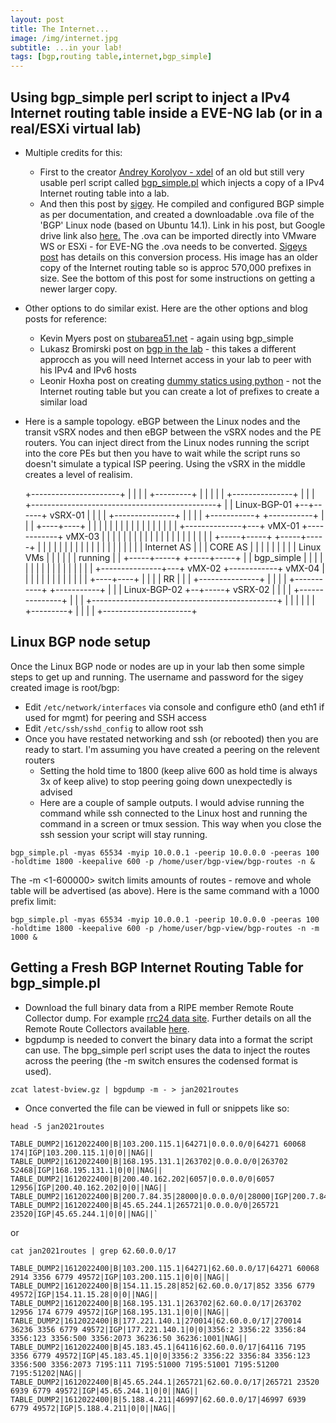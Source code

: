 ```yaml
---
layout: post
title: The Internet...
image: /img/internet.jpg
subtitle: ...in your lab!
tags: [bgp,routing table,internet,bgp_simple]
---
```



## Using bgp_simple perl script to inject a IPv4 Internet routing table inside a EVE-NG lab (or in a real/ESXi virtual lab)

* Multiple credits for this:
   * First to the creator [Andrey Korolyov - xdel](https://github.com/xdel) of an old but still very usable perl script called [bgp_simple.pl](https://github.com/xdel/bgpsimple) which injects a copy of a IPv4 Internet routing table into a lab.
   * And then this post by [sigey](https://iprouteblog.wordpress.com/2017/04/15/inject-full-internet-route-table-into-your-eve-lab-environment/). He compiled and configured BGP simple as per documentation, and created a downloadable .ova file of the 'BGP' Linux node (based on Ubuntu 14.1). Link in his post, but Google drive link also [here.](https://drive.google.com/file/d/0BzLrgmKsB3NSbFV5SXctWWd5alU/view) The .ova can be imported directly into VMware WS or ESXi - for EVE-NG the .ova needs to be converted. [Sigeys post](https://iprouteblog.wordpress.com/2017/04/15/inject-full-internet-route-table-into-your-eve-lab-environment/) has details on this conversion process. His image has an older copy of the Internet routing table so is approc 570,000 prefixes in size. See the bottom of this post for some instructions on getting a newer larger copy.

* Other options to do similar exist. Here are the other options and blog posts for reference:
    * Kevin Myers post on [stubarea51.net](https://stubarea51.net/2016/01/21/put-500000-bgp-routes-in-your-lab-network-download-this-vm-and-become-your-own-upstream-bgp-isp-for-testing/) - again using bgp_simple
    * Lukasz Bromirski post on [bgp in the lab](https://lukasz.bromirski.net/post/bgp-w-labie-3/) - this takes a different approcch as you will need Internet access in your lab to peer with his IPv4 and IPv6 hosts
    * Leonir Hoxha post on creating [dummy statics using python](https://ccie49534.com/2014/11/15/generating-dummy-static-ip-prefixes-with-python/) - not the Internet routing table but you can create a lot of prefixes to create a similar load


* Here is a sample topology. eBGP between the Linux nodes and the transit vSRX nodes and then eBGP between the vSRX nodes and the PE routers. You can inject direct from the Linux nodes running the script into the core PEs but then you have to wait while the script runs so doesn't simulate a typical ISP peering. Using the vSRX in the middle creates a level of realisim.

    +----------------------+
    |                      |
    |                      |      +---------+
    |                      |      |         |
    |   +---------------+  |      |         |         +----------------------------------------------+
    |   |  Linux-BGP-01 +--+------+ vSRX-01 |         |                                              |
    |   +---------------+  |      |         |         |   +-----------+            +-----------+     |
    |                      |      +----+----+         |   |           |            |           |     |
    |                      |           |              |   |           |            |           |     |
    |                      |           +--------------+---+   vMX-01  +------------+   vMX-03  |     |
    |                      |                          |   |           |            |           |     |
    |                      |                          |   |           |            |           |     |
    |                      |                          |   +-----+-----+            +-----+-----+     |
    |                      |                          |         |                        |           |
    |                      |                          |         |                        |           |
    |                      |                          |         |                        |           |
    |     Internet AS      |                          |         |        CORE AS         |           |
    |                      |                          |         |                        |           |
    |       Linux VMs      |                          |         |                        |           |
    |        running       |                          |   +-----+-----+            +-----+-----+     |
    |      bgp_simple      |                          |   |           |            |           |     |
    |                      |                          |   |           |            |           |     |
    |                      |          +---------------+---+   vMX-02  +------------+   vMX-04  |     |
    |                      |          |               |   |           |            |           |     |
    |                      |     +----+----+          |   |           |            |       RR  |     |
    |   +---------------+  |     |         |          |   +-----------+            +-----------+     |
    |   | Linux-BGP-02  +--+-----+ vSRX-02 |          |                                              |
    |   +---------------+  |     |         |          +----------------------------------------------+
    |                      |     |         |
    |                      |     +---------+
    |                      |
    |                      |
    +----------------------+

## Linux BGP node setup

Once the Linux BGP node or nodes are up in your lab then some simple steps to get up and running. 
The username and password for the sigey created image is root/bgp:

* Edit ``/etc/network/interfaces`` via console and configure eth0 (and eth1 if used for mgmt) for peering and SSH access
* Edit ``/etc/ssh/sshd_config`` to allow root ssh
* Once you have restated networking and ssh (or rebooted) then you are ready to start. I'm assuming you have created a peering on the relevent routers
    * Setting the hold time to 1800 (keep alive 600 as hold time is always 3x of keep alive) to stop peering going down unexpectedly is advised
    * Here are a couple of sample outputs. I would advise running the command while ssh connected to the Linux host and running the command in a screen or tmux session. This way when you close the ssh session your script will stay running.

``bgp_simple.pl -myas 65534 -myip 10.0.0.1 -peerip 10.0.0.0 -peeras 100 -holdtime 1800 -keepalive 600 -p /home/user/bgp-view/bgp-routes -n &``

The -m <1-600000> switch limits amounts of routes - remove and whole table will be advertised (as above). Here is the same command with a 1000 prefix limit:

``bgp_simple.pl -myas 65534 -myip 10.0.0.1 -peerip 10.0.0.0 -peeras 100 -holdtime 1800 -keepalive 600 -p /home/user/bgp-view/bgp-routes -n -m 1000 &``


## Getting a Fresh BGP Internet Routing Table for bgp_simple.pl

* Download the full binary data from a RIPE member Remote Route Collector dump. For example [rrc24 data site](http://data.ris.ripe.net/rrc24/). Further details on all the Remote Route Collectors available [here](https://www.ripe.net/analyse/internet-measurements/routing-information-service-ris/ris-raw-data).
* bgpdump is needed to convert the binary data into a format the script can use. The bpg_simple perl script uses the data to inject the routes across the peering (the -m switch ensures the codensed format is used).

``zcat latest-bview.gz | bgpdump -m - > jan2021routes``

* Once converted the file can be viewed in full or snippets like so:

``head -5 jan2021routes``
    
    TABLE_DUMP2|1612022400|B|103.200.115.1|64271|0.0.0.0/0|64271 60068 174|IGP|103.200.115.1|0|0||NAG||
    TABLE_DUMP2|1612022400|B|168.195.131.1|263702|0.0.0.0/0|263702 52468|IGP|168.195.131.1|0|0||NAG||
    TABLE_DUMP2|1612022400|B|200.40.162.202|6057|0.0.0.0/0|6057 12956|IGP|200.40.162.202|0|0||NAG||
    TABLE_DUMP2|1612022400|B|200.7.84.35|28000|0.0.0.0/0|28000|IGP|200.7.84.35|0|0||NAG||
    TABLE_DUMP2|1612022400|B|45.65.244.1|265721|0.0.0.0/0|265721 23520|IGP|45.65.244.1|0|0||NAG||`

or 

``cat jan2021routes | grep 62.60.0.0/17``

    TABLE_DUMP2|1612022400|B|103.200.115.1|64271|62.60.0.0/17|64271 60068 2914 3356 6779 49572|IGP|103.200.115.1|0|0||NAG||
    TABLE_DUMP2|1612022400|B|154.11.15.28|852|62.60.0.0/17|852 3356 6779 49572|IGP|154.11.15.28|0|0||NAG||
    TABLE_DUMP2|1612022400|B|168.195.131.1|263702|62.60.0.0/17|263702 12956 174 6779 49572|IGP|168.195.131.1|0|0||NAG||
    TABLE_DUMP2|1612022400|B|177.221.140.1|270014|62.60.0.0/17|270014 36236 3356 6779 49572|IGP|177.221.140.1|0|0|3356:2 3356:22 3356:84 3356:123 3356:500 3356:2073 36236:50 36236:1001|NAG||
    TABLE_DUMP2|1612022400|B|45.183.45.1|64116|62.60.0.0/17|64116 7195 3356 6779 49572|IGP|45.183.45.1|0|0|3356:2 3356:22 3356:84 3356:123 3356:500 3356:2073 7195:111 7195:51000 7195:51001 7195:51200 7195:51202|NAG||
    TABLE_DUMP2|1612022400|B|45.65.244.1|265721|62.60.0.0/17|265721 23520 6939 6779 49572|IGP|45.65.244.1|0|0||NAG||
    TABLE_DUMP2|1612022400|B|5.188.4.211|46997|62.60.0.0/17|46997 6939 6779 49572|IGP|5.188.4.211|0|0||NAG||
